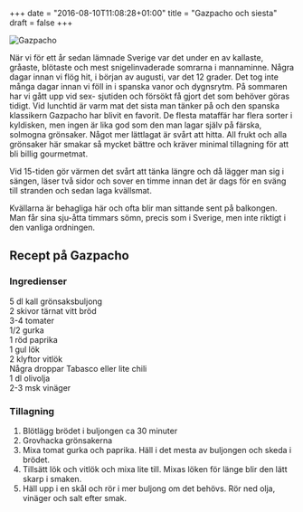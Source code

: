 +++
date = "2016-08-10T11:08:28+01:00"
title = "Gazpacho och siesta"
draft = false
+++

![Gazpacho](/img/gazpacho.jpg#center)

När vi för ett år sedan lämnade Sverige var det under en av kallaste, gråaste, blötaste och mest snigelinvaderade somrarna i mannaminne. Några dagar innan vi flög hit, i början av augusti, var det 12 grader. Det tog inte många dagar innan vi föll in i spanska vanor och dygnsrytm. På sommaren har vi gått upp vid sex- sjutiden och försökt få gjort det som behöver göras tidigt. Vid lunchtid är varm mat det sista man tänker på och den spanska klassikern Gazpacho har blivit en  favorit. De flesta mataffär har flera sorter i kyldisken, men ingen är lika god som den man lagar själv på färska, solmogna grönsaker. Något mer lättlagat är svårt att hitta. All frukt och alla grönsaker här smakar så mycket bättre och kräver minimal tillagning för att bli billig gourmetmat.

Vid 15-tiden gör värmen det svårt att tänka längre och då lägger man sig i sängen, läser två sidor och sover en timme innan det är dags för en sväng till stranden och sedan laga kvällsmat. 

Kvällarna är behagliga här och ofta blir man sittande sent på balkongen. Man får sina sju-åtta timmars sömn, precis som i Sverige, men inte riktigt i den vanliga ordningen.

## Recept på Gazpacho
### Ingredienser
5 dl kall grönsaksbuljong<br>
2 skivor tärnat vitt bröd<br>
3-4 tomater<br>
1/2 gurka<br>
1 röd paprika<br>
1 gul lök<br>
2 klyftor vitlök<br>
Några droppar Tabasco eller lite chili<br>
1 dl olivolja<br>
2-3 msk vinäger<br>

### Tillagning
1. Blötlägg brödet i buljongen ca 30 minuter<br>
2. Grovhacka grönsakerna<br>
3. Mixa tomat gurka och paprika. Häll i det mesta av buljongen och skeda i brödet.<br>
4. Tillsätt lök och vitlök och mixa lite till. Mixas löken för länge blir den lätt skarp i smaken.<br>
5. Häll upp i en skål och rör i mer buljong om det behövs. Rör ned olja, vinäger och salt efter smak.<br>

